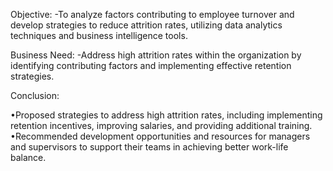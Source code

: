 Objective: -To analyze factors contributing to employee turnover and develop strategies to reduce attrition rates, utilizing data analytics techniques and business intelligence tools.

Business Need: -Address high attrition rates within the organization by identifying contributing factors and implementing effective retention strategies.

Conclusion:

•Proposed strategies to address high attrition rates, including implementing retention incentives, improving salaries, and  providing additional training.
•Recommended development opportunities and resources for managers and supervisors to support their teams in achieving    better work-life balance.
